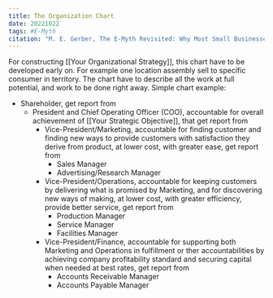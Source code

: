 ```yaml
---
title: The Organization Chart
date: 20221022
tags: #E-Myth
citation: "M. E. Gerber, The E-Myth Revisited: Why Most Small Businesses Don’t Work and What to Do About It. Harper Collins, 2009."
---
```


For constructing [[Your Organizational Strategy]], this chart have to be developed early on.
For example one location assembly sell to specific consumer in territory. 
The chart have to describe all the work at full potential, and work to be done right away.
Simple chart example:
- Shareholder, get report from
	- President and Chief Operating Officer (COO), accountable for overall achievement of [[Your Strategic Objective]], that get report from
		- Vice-President/Marketing, accountable for finding customer and finding new ways to provide customers with satisfaction they derive from product, at lower cost, with greater ease, get report from
			- Sales Manager
			- Advertising/Research Manager
		- Vice-President/Operations, accountable for keeping customers by delivering what is promised by Marketing, and for discovering new ways of making, at lower cost, with greater efficiency, provide better service, get report from
			- Production Manager
			- Service Manager
			- Facilities Manager
		- Vice-President/Finance, accountable for supporting both Marketing and Operations in fulfillment or ther accountabilities by achieving company profitability standard and securing capital when needed at best rates, get report from
			- Accounts Receivable Manager
			- Accounts Payable Manager
